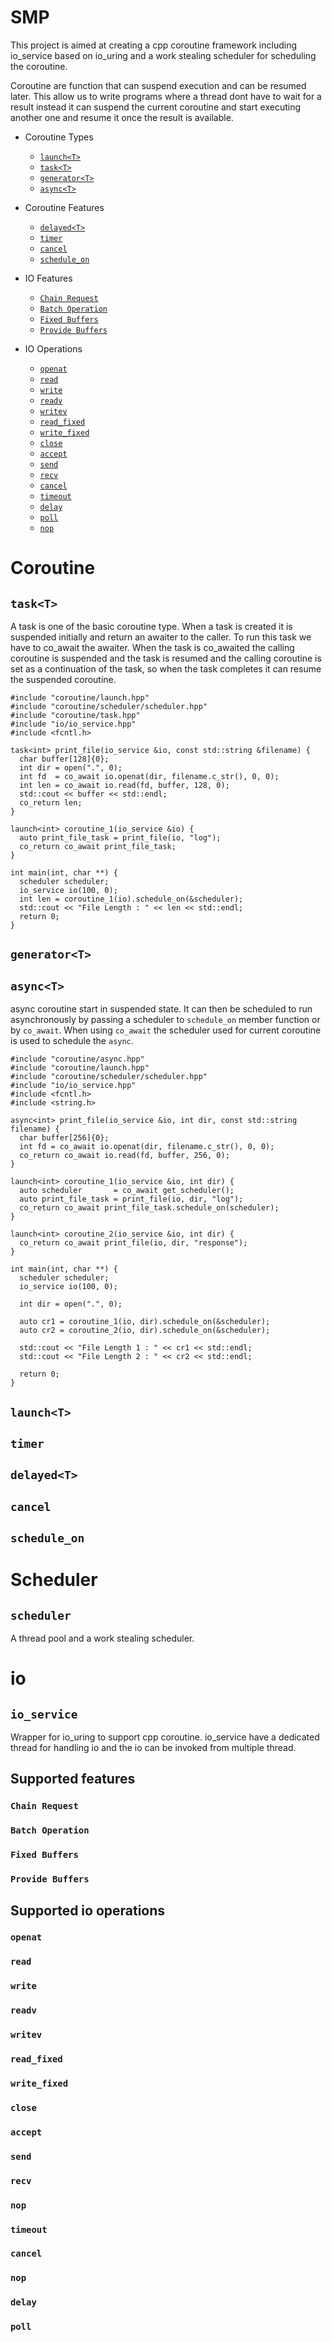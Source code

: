 # SMP
This project is aimed at creating a cpp coroutine framework including io_service based on io_uring and a work stealing scheduler for scheduling the coroutine.

Coroutine are function that can suspend execution and can be resumed later. This allow us to write programs where a thread dont have to wait for a result instead it can suspend the current coroutine and start executing another one and resume it once the result is available.

* Coroutine Types
    * [`launch<T>`](#launcht)
    * [`task<T>`](#taskt)
    * [`generator<T>`](#generatort)
    * [`async<T>`](#asynct)

* Coroutine Features
    * [`delayed<T>`](#delayedt)
    * [`timer`](#timer)
    * [`cancel`](#cancel)
    * [`schedule_on`](#scheduleon)
* IO Features
    * [`Chain Request`](#chain-request)
    * [`Batch Operation`](#batch-operation)
    * [`Fixed Buffers`](#fixed-buffers)
    * [`Provide Buffers`](#provide-buffers)

* IO Operations
    * [`openat`](#openat)
    * [`read`](#read)
    * [`write`](#write)
    * [`readv`](#readv)
    * [`writev`](#writev)
    * [`read_fixed`](#readfixed)
    * [`write_fixed`](#writefixed)
    * [`close`](#close)
    * [`accept`](#accept)
    * [`send`](#send)
    * [`recv`](#recv)
    * [`cancel`](#cancel-1)
    * [`timeout`](#timeout)
    * [`delay`](#delay)
    * [`poll`](#poll)
    * [`nop`](#nop)


# Coroutine

## `task<T>`
A task is one of the basic coroutine type. When a task is created it is suspended initially and return an awaiter to the caller. To run this task we have to co_await the awaiter. When the task is co_awaited the calling coroutine is suspended and the task is resumed and the calling coroutine is set as a continuation of the task, so when the task completes it can resume the suspended coroutine.
```
#include "coroutine/launch.hpp"
#include "coroutine/scheduler/scheduler.hpp"
#include "coroutine/task.hpp"
#include "io/io_service.hpp"
#include <fcntl.h>

task<int> print_file(io_service &io, const std::string &filename) {
  char buffer[128]{0};
  int dir = open(".", 0);
  int fd  = co_await io.openat(dir, filename.c_str(), 0, 0);
  int len = co_await io.read(fd, buffer, 128, 0);
  std::cout << buffer << std::endl;
  co_return len;
}

launch<int> coroutine_1(io_service &io) {
  auto print_file_task = print_file(io, "log");
  co_return co_await print_file_task;
}

int main(int, char **) {
  scheduler scheduler;
  io_service io(100, 0);
  int len = coroutine_1(io).schedule_on(&scheduler);
  std::cout << "File Length : " << len << std::endl;
  return 0;
}
```
## `generator<T>`

## `async<T>`
async coroutine start in suspended state. It can then be scheduled to run asynchronously by passing a scheduler to `schedule_on` member function or by `co_await`. When using `co_await` the scheduler used for current coroutine is used to schedule the `async`.
```
#include "coroutine/async.hpp"
#include "coroutine/launch.hpp"
#include "coroutine/scheduler/scheduler.hpp"
#include "io/io_service.hpp"
#include <fcntl.h>
#include <string.h>

async<int> print_file(io_service &io, int dir, const std::string filename) {
  char buffer[256]{0};
  int fd = co_await io.openat(dir, filename.c_str(), 0, 0);
  co_return co_await io.read(fd, buffer, 256, 0);
}

launch<int> coroutine_1(io_service &io, int dir) {
  auto scheduler       = co_await get_scheduler();
  auto print_file_task = print_file(io, dir, "log");
  co_return co_await print_file_task.schedule_on(scheduler);
}

launch<int> coroutine_2(io_service &io, int dir) {
  co_return co_await print_file(io, dir, "response");
}

int main(int, char **) {
  scheduler scheduler;
  io_service io(100, 0);

  int dir = open(".", 0);

  auto cr1 = coroutine_1(io, dir).schedule_on(&scheduler);
  auto cr2 = coroutine_2(io, dir).schedule_on(&scheduler);

  std::cout << "File Length 1 : " << cr1 << std::endl;
  std::cout << "File Length 2 : " << cr2 << std::endl;

  return 0;
}
```
## `launch<T>`

## `timer`
## `delayed<T>`

## `cancel`

## `schedule_on`

# Scheduler
## `scheduler`
A thread pool and a work stealing scheduler.

# io
## `io_service`
Wrapper for io_uring to support cpp coroutine. io_service have a dedicated thread for handling io and the io can be invoked from multiple thread.

## Supported features
### `Chain Request`
### `Batch Operation`
### `Fixed Buffers`
### `Provide Buffers`

## Supported io operations
### `openat`
### `read`
### `write`
### `readv`
### `writev`
### `read_fixed`
### `write_fixed`
### `close`
### `accept`
### `send`
### `recv`
### `nop`
### `timeout`
### `cancel`
### `nop`
### `delay`
### `poll`